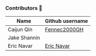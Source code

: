 ﻿### Contributors 😤
| Name | Github username |
|--|--|
| Caijun Qin | [Fennec2000GH](https://github.com/Fennec2000GH/AutoTale/commits?author=Fennec2000GH) |
|Jake Shannin||
|Eric Navar |[Eric Navar](https://github.com/EricNavar)|
